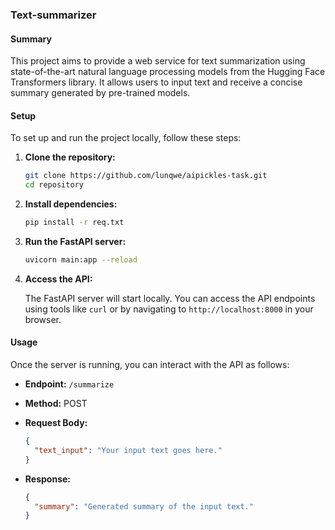 ### Text-summarizer

#### Summary

This project aims to provide a web service for text summarization using state-of-the-art natural language processing models from the Hugging Face Transformers library. It allows users to input text and receive a concise summary generated by pre-trained models.


#### Setup

To set up and run the project locally, follow these steps:

1. **Clone the repository:**

   ```bash
   git clone https://github.com/lunqwe/aipickles-task.git
   cd repository
   ```

2. **Install dependencies:**

   ```bash
   pip install -r req.txt
   ```

3. **Run the FastAPI server:**

   ```bash
   uvicorn main:app --reload
   ```
   
4. **Access the API:**

   The FastAPI server will start locally. You can access the API endpoints using tools like `curl` or by navigating to `http://localhost:8000` in your browser.

#### Usage

Once the server is running, you can interact with the API as follows:

- **Endpoint:** `/summarize`
- **Method:** POST
- **Request Body:**
  
  ```json
  {
    "text_input": "Your input text goes here."
  }
  ```

- **Response:**

  ```json
  {
    "summary": "Generated summary of the input text."
  }
  ```
